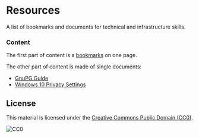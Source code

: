 # Resources

A list of bookmarks and documents for technical and infrastructure skills.

### Content

The first part of content is a [bookmarks](bookmarks/README.md) on one page.

The other part of content is made of single documents:
- [GnuPG Guide](doc/GnuPG.md)
- [Windows 10 Privacy Settings](Windows_10_Privacy.md)

## License

This material is licensed under the [Creative Commons Public Domain (CC0)](LICENSE).

![CC0](https://mirrors.creativecommons.org/presskit/buttons/88x31/svg/cc-zero.svg)
